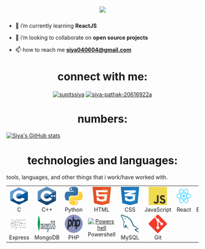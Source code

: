 <h1 align="center">
  <a href="https://git.io/typing-svg">
    <img src="https://readme-typing-svg.herokuapp.com/?color=F7426E&lines=hello!;this+is+siya....;a+little+about+me:&center=true&size=30">
  </a>
</h1>

- 🌱 i’m currently learning **ReactJS**

- 👯 i’m looking to collaborate on **open source projects**

- 📫 how to reach me **siya040604@gmail.com**

<h1 align="center">connect with me:</h1>
<p align="center">
<a href="https://twitter.com/supitssiya" target="blank"><img align="center" src="https://raw.githubusercontent.com/rahuldkjain/github-profile-readme-generator/master/src/images/icons/Social/twitter.svg" alt="supitssiya" height="30" width="40" /></a>
<a href="https://linkedin.com/in/siya-pathak-20616922a" target="blank"><img align="center" src="https://raw.githubusercontent.com/rahuldkjain/github-profile-readme-generator/master/src/images/icons/Social/linked-in-alt.svg" alt="siya-pathak-20616922a" height="30" width="40" /></a>
</p>

<h1 align="center">numbers:</h1>



[![Siya's GitHub stats](https://github-readme-stats.vercel.app/api?username=siya-pathak&count_private=true&show_icons=true&theme=moltack)](https://github.com/anuraghazra/github-readme-stats)
<!-- [![Top Langs](https://github-readme-stats.vercel.app/api/top-langs/?username=siya-pathak&hide_progress=true)](https://github.com/anuraghazra/github-readme-stats)
 -->
 
 
<h1 align="center" id="macropower-tech">technologies and languages:</h2>

tools, languages, and other things that i work/have worked with.

<table>
  <tr>
    <td align="center"  width="96">
      <a href="#macropower-tech">
        <img src="./img/c-1.svg" width="48" height="48" alt="c" />
      </a>
      <br>C
    </td>
    <td align="center" width="96">
      <a href="#macropower-tech">
        <img src="./img/c.svg" width="48" height="48" alt="C++" />
      </a>
      <br>C++
    </td>
    <td align="center" width="96">
      <a href="#macropower-tech">
        <img src="./img/python-5.svg" width="48" height="48" alt="Python" />
      </a>
      <br>Python
    </td>
    <td align="center" width="96">
      <a href="#macropower-tech">
        <img src="./img/html-1.svg" width="48" height="48" alt="HTML" />
      </a>
      <br>HTML
    </td>
    <td align="center" width="96">
      <a href="#macropower-tech">
        <img src="./img/css-3.svg" width="48" height="48" alt="CSS" />
      </a>
      <br>CSS
    </td>
    <td align="center" width="96">
      <a href="#macropower-tech">
        <img src="./img/logo-javascript.svg" width="48" height="48" alt="JavaScript" />
      </a>
      <br>JavaScript
    </td>
    <td align="center" width="96">
      <a href="#macropower-tech" >
        <img src="./img/react-2.svg" width="48" height="48" alt="React" />
      </a>
      <br>React
    </td>
    <td align="center" width="96">
      <a href="#macropower-tech">
        <img src="./img/bootstrap-4.svg" width="48" height="48" alt="Bootstrap" />
      </a>
      <br>Bootstrap
    </td>
   <td align="center" width="96">
      <a href="#macropower-tech">
        <img src="./img/bulma.svg" width="48" height="48" alt="Bulma" />
      </a>
      <br>Bulma
    </td>
    <td align="center" width="96">
      <a href="#macropower-tech">
        <img src="./img/nodejs.svg" width="48" height="48" alt="NodeJS" />
      </a>
      <br>NodeJS
    </td>
  </tr>
  <tr>
    <td align="center" width="96"> 
      <a href="#macropower-tech" >
        <img src="./img/Expressjs.png" width="48" height="48" alt="Express" />
      </a>
      <br>Express
    </td>
    <td align="center" width="96">
      <a href="#macropower-tech" >
        <img src="./img/MongoDB_Logo.svg" width="48" height="48" alt="MongoDB" />
      </a>
      <br>MongoDB
    </td>
    <td align="center"  width="96">
      <a href="#macropower-tech">
        <img src="./img/php-1.svg" width="48" height="48" alt="PHP" />
      </a>
      <br>PHP
    </td>
    <td align="center" width="96">
      <a href="#macropower-tech">
        <img src="https://raw.githubusercontent.com/PowerShell/PowerShell/master/assets/ps_black_128.svg" width="48" height="48" alt="Powershell" />
      </a>
      <br>Powershell
    </td>
    <td align="center"  width="96">
      <a href="#macropower-tech">
        <img src="./img/mysql-6.svg" width="48" height="48" alt="MySQL" />
      </a>
      <br>MySQL
    </td>
<!--     <td align="center" width="96">
      <a href="#macropower-tech" >
        <img src="https://raw.githubusercontent.com/grafana/grafana/master/public/img/grafana_icon.svg" width="48" height="48" alt="Grafana" />
      </a>
      <br>Grafana
    </td>
    <td align="center" width="96">
      <a href="#macropower-tech" >
        <img src="https://github.com/cncf/artwork/blob/master/projects/prometheus/icon/color/prometheus-icon-color.svg" width="48" height="48" alt="Prometheus" />
      </a>
      <br>Prometheus
    </td> -->
    <td align="center" width="96">
      <a href="#macropower-tech" >
        <img src="./img/git-scm-icon.svg" width="48" height="48" alt="git" />
      </a>
      <br>Git
    </td>
  </tr>
</table>
